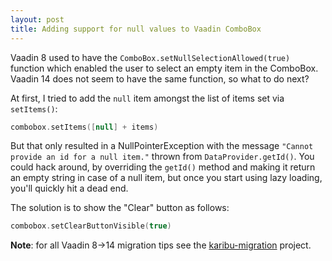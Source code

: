 ```yaml
---
layout: post
title: Adding support for null values to Vaadin ComboBox
---
```


Vaadin 8 used to have the `ComboBox.setNullSelectionAllowed(true)` function which enabled
the user to select an empty item in the ComboBox. Vaadin 14 does not seem to
have the same function, so what to do next?

At first, I tried to add the `null` item amongst the list of items set via `setItems()`:

```kotlin
combobox.setItems([null] + items)
```

But that only resulted in a NullPointerException with the message
`"Cannot provide an id for a null item."` thrown from `DataProvider.getId()`.
You could hack around, by overriding the `getId()` method and making it return an empty string
in case of a null item, but once you start using lazy loading, you'll quickly hit a dead end.

The solution is to show the "Clear" button as follows:

```kotlin
combobox.setClearButtonVisible(true)
```

**Note**: for all Vaadin 8->14 migration tips see the [karibu-migration](https://github.com/mvysny/karibu-migration/)
project.
